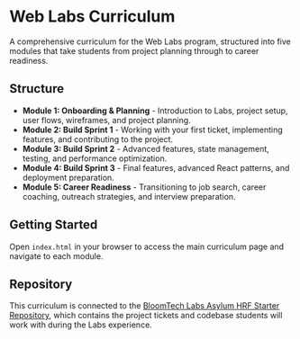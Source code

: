 # Web Labs Curriculum

A comprehensive curriculum for the Web Labs program, structured into five modules that take students from project planning through to career readiness.

## Structure

- **Module 1: Onboarding & Planning** - Introduction to Labs, project setup, user flows, wireframes, and project planning.
- **Module 2: Build Sprint 1** - Working with your first ticket, implementing features, and contributing to the project.
- **Module 3: Build Sprint 2** - Advanced features, state management, testing, and performance optimization.
- **Module 4: Build Sprint 3** - Final features, advanced React patterns, and deployment preparation.
- **Module 5: Career Readiness** - Transitioning to job search, career coaching, outreach strategies, and interview preparation.

## Getting Started

Open `index.html` in your browser to access the main curriculum page and navigate to each module.

## Repository

This curriculum is connected to the [BloomTech Labs Asylum HRF Starter Repository](https://github.com/BloomTech-Labs/asylum-hrf-fe-starter), which contains the project tickets and codebase students will work with during the Labs experience.
